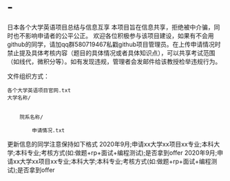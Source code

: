 # -
日本各个大学英语项目总结与信息互享
本项目旨在信息共享，拒绝被中介骗，同时也不影响申请者的公平公正。
欢迎各位积极参与该项目建设，如果有不会用github的同学，请加qq群580719467私戳github项目管理员。在上传申请情况时禁止提及具体考核内容（题目的具体情况或者具体知识点），可以共享考试范围（如线代，微积分等）。如有发现违规，管理者会发邮件给该教授检举违规行为。

文件组织方式：

	各个大学英语项目官网.txt
	大学名称/
		
	
		院系名称/
	
			申请情况.txt
			
			
			
更新信息的同学注意保持如下格式
2020年9月;申请xx大学xx项目xx专业;本科大学;本科专业;考核方式(如:做题+rp+面试+编程测试);是否拿到offer
2020年9月;申请xx大学xx项目xx专业;本科大学;本科专业;考核方式(如:做题+rp+面试+编程测试);是否拿到offer
